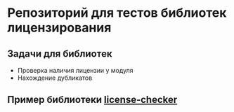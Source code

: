 # Репозиторий для тестов библиотек лицензирования

## Задачи для библиотек
 - Проверка наличия лицензии у модуля
 - Нахождение дубликатов

## Пример библиотеки [license-checker](https://www.npmjs.com/package/license-checker)

